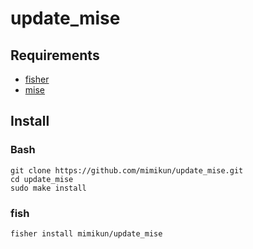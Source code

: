 # update_mise

## Requirements

- [fisher](https://github.com/jorgebucaran/fisher)
- [mise](https://github.com/jdx/mise)

## Install

### Bash

```shell
git clone https://github.com/mimikun/update_mise.git
cd update_mise
sudo make install
```

### fish

```shell
fisher install mimikun/update_mise
```
